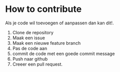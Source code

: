 # How to contribute

Als je code wil toevoegen of aanpassen dan kan dit!. 

1. Clone de repository
2. Maak een issue
3. Maak een nieuwe feature branch
4. Pas de code aan
5. commit de code met een goede commit message
6. Push naar github
7. Creeer een pull request.


